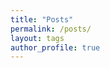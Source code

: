 ```yaml
---
title: "Posts"
permalink: /posts/
layout: tags
author_profile: true
---
```


<!-- For now this will be where posts live -->
<!-- Dont deleted post page landing -->